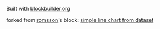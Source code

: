 Built with [blockbuilder.org](http://blockbuilder.org)

forked from <a href='http://bl.ocks.org/romsson/'>romsson</a>'s block: <a href='http://bl.ocks.org/romsson/855207ac5fb5c170de59b9c69ea56012'>simple line chart from dataset</a>